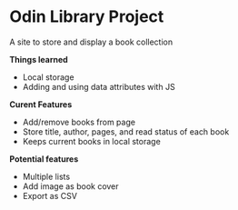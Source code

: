 # Odin Library Project
A site to store and display a book collection

**Things learned**
* Local storage
* Adding and using data attributes with JS

**Curent Features**
* Add/remove books from page
* Store title, author, pages, and read status of each book
* Keeps current books in local storage

**Potential features**
* Multiple lists
* Add image as book cover
* Export as CSV
